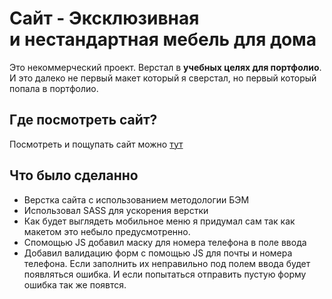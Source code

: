 # Сайт - Эксклюзивная и нестандартная мебель для дома
Это некоммерческий проект. Верстал в **учебных целях для портфолио**. И это далеко не первый макет который я сверстал, но первый который попала в портфолио.

## Где посмотреть сайт?
Посмотреть и пощупать сайт можно [тут](https://roma-blog.github.io/Site-Mebel/ "Посмотреть верстку")

## Что было сделанно
* Верстка сайта с использованием методологии БЭМ 
* Использовал SASS для ускорения верстки
* Как будет выглядеть мобильное меню я придумал сам так как макетом это небыло предусмотренно. 
* Спомощью JS добавил маску для номера телефона в поле ввода
* Добавил валидацию форм с помощью JS для почты и номера телефона. Если заполнить их неправильно под полем ввода будет появляться ошибка. И если попытаться отправить пустую форму ошибка так же появтся. 
